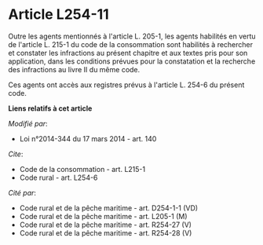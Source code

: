 # Article L254-11

Outre les agents mentionnés à l'article L. 205-1, les agents habilités en vertu de l'article L. 215-1 du code de la
consommation sont habilités à rechercher et constater les infractions au présent chapitre et aux textes pris pour son
application, dans les conditions prévues pour la constatation et la recherche des infractions au livre II du même code. 

Ces agents ont accès aux registres prévus à l'article L. 254-6 du présent code.

**Liens relatifs à cet article**

_Modifié par_:

  - Loi n°2014-344 du 17 mars 2014 - art. 140

_Cite_:

  - Code de la consommation - art. L215-1
  - Code rural - art. L254-6

_Cité par_:

  - Code rural et de la pêche maritime - art. D254-1-1 (VD)
  - Code rural et de la pêche maritime - art. L205-1 (M)
  - Code rural et de la pêche maritime - art. R254-27 (V)
  - Code rural et de la pêche maritime - art. R254-28 (V)
